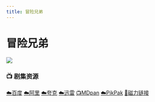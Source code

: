 ```yaml
---
title: 冒险兄弟
---
```


# 冒险兄弟
![](/image/冒险兄弟.webp)

### 📺 剧集资源 <Badge type="tip" text="风月汉化组" />

[☁️百度](https://pan.baidu.com/s/1X5FMNC5axj97-e8X_IHvlA?pwd=679y)  [☁️阿里](https://www.aliyundrive.com/s/zaxFsM9c3AH)  [☁️夸克](https://pan.quark.cn/s/7995937e6150)  [☁️迅雷](https://pan.xunlei.com/s/VNnhA3JuVPA98SCZPniViEZ6A1?pwd=tr5i#)  [📺MDpan](https://pan.mdsub.top/%E5%86%92%E9%99%A9%E5%85%84%E5%BC%9F)  [☁️PikPak](https://mypikpak.com/s/VNmWMUUmmCE_NoqgzYSNddm3o1) [🧲磁力链接](magnet:?xt=urn:btih:e09782a89d83e36146621d70c5819b199d8ccf97)